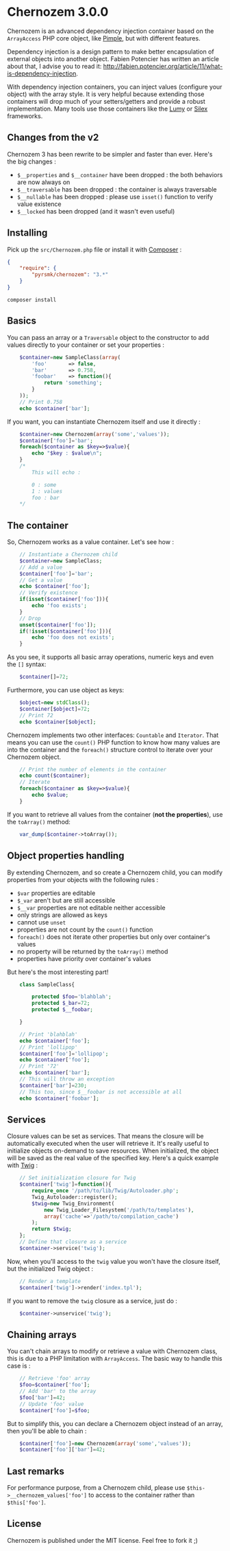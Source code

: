 Chernozem 3.0.0
===============

Chernozem is an advanced dependency injection container based on the `ArrayAccess` PHP core object, like [Pimple](http://pimple.sensiolabs.org/), but with different features.

Dependency injection is a design pattern to make better encapsulation of external objects into another object. Fabien Potencier has written an article about that, I advise you to read it: http://fabien.potencier.org/article/11/what-is-dependency-injection.

With dependency injection containers, you can inject values (configure your object) with the array style. It is very helpful because extending those containers will drop much of your setters/getters and provide a robust implementation. Many tools use those containers like the [Lumy](https://github.com/pyrsmk/Lumy) or [Silex](http://silex.sensiolabs.org/) frameworks.

Changes from the v2
-------------------

Chernozem 3 has been rewrite to be simpler and faster than ever. Here's the big changes :

- `$__properties` and `$__container` have been dropped : the both behaviors are now always on
- `$__traversable` has been dropped : the container is always traversable
- `$__nullable` has been dropped : please use `isset()` function to verify value existence
- `$__locked` has been dropped (and it wasn't even useful)

Installing
----------

Pick up the `src/Chernozem.php` file or install it with [Composer](https://getcomposer.org/) :

```json
{
    "require": {
        "pyrsmk/chernozem": "3.*"
    }
}
```

```shell
composer install
```

Basics
------

You can pass an array or a `Traversable` object to the constructor to add values directly to your container or set your properties :

```php
    $container=new SampleClass(array(
        'foo'       => false,
        'bar'       => 0.758,
        'foobar'    => function(){
            return 'something';
        }
    ));
    // Print 0.758
    echo $container['bar'];
```

If you want, you can instantiate Chernozem itself and use it directly :

```php
    $container=new Chernozem(array('some','values'));
    $container['foo']='bar';
    foreach($container as $key=>$value){
        echo "$key : $value\n";
    }
    /*
        This will echo :

        0 : some
        1 : values
        foo : bar
    */
```

The container
-------------

So, Chernozem works as a value container. Let's see how :

```php
    // Instantiate a Chernozem child
    $container=new SampleClass;
    // Add a value
    $container['foo']='bar';
    // Get a value
    echo $container['foo'];
    // Verify existence
    if(isset($container['foo'])){
        echo 'foo exists';
    }
    // Drop
    unset($container['foo']);
    if(!isset($container['foo'])){
        echo 'foo does not exists';
    }
```

As you see, it supports all basic array operations, numeric keys and even the `[]` syntax:

```php
    $container[]=72;
```

Furthermore, you can use object as keys:

```php
    $object=new stdClass();
    $container[$object]=72;
    // Print 72
    echo $container[$object];
```

Chernozem implements two other interfaces: `Countable` and `Iterator`. That means you can use the `count()` PHP function to know how many values are into the container and the `foreach()` structure control to iterate over your Chernozem object.

```php
    // Print the number of elements in the container
    echo count($container);
    // Iterate
    foreach($container as $key=>$value){
        echo $value;
    }
```

If you want to retrieve all values from the container (__not the properties__), use the `toArray()` method:

```php
    var_dump($container->toArray());
```

Object properties handling
--------------------------

By extending Chernozem, and so create a Chernozem child, you can modify properties from your objects with the following rules :

- `$var` properties are editable
- `$_var` aren't but are still accessible
- `$__var` properties are not editable neither accessible
- only strings are allowed as keys
- cannot use `unset`
- properties are not count by the `count()` function
- `foreach()` does not iterate other properties but only over container's values
- no property will be returned by the `toArray()` method
- properties have priority over container's values

But here's the most interesting part!

```php
    class SampleClass{

        protected $foo='blahblah';
        protected $_bar=72;
        protected $__foobar;

    }
```

```php
    // Print 'blahblah'
    echo $container['foo'];
    // Print 'lollipop'
    $container['foo']='lollipop';
    echo $container['foo'];
    // Print '72'
    echo $container['bar'];
    // This will throw an exception
    $container['bar']=230;
    // This too, since $__foobar is not accessible at all
    echo $container['foobar'];
```

Services
--------

Closure values can be set as services. That means the closure will be automatically executed when the user will retrieve it. It's really useful to initialize objects on-demand to save resources. When initialized, the object will be saved as the real value of the specified key.  Here's a quick example with [Twig](http://twig.sensiolabs.org) :

```php
    // Set initialization closure for Twig
    $container['twig']=function(){
        require_once '/path/to/lib/Twig/Autoloader.php';
        Twig_Autoloader::register();
        $twig=new Twig_Environment(
            new Twig_Loader_Filesystem('/path/to/templates'),
            array('cache'=>'/path/to/compilation_cache')
        );
        return $twig;
    };
    // Define that closure as a service
    $container->service('twig');
```

Now, when you'll access to the `twig` value you won't have the closure itself, but the initialized Twig object :

```php
    // Render a template
    $container['twig']->render('index.tpl');
```

If you want to remove the `twig` closure as a service, just do :

```php
    $container->unservice('twig');
```

Chaining arrays
---------------

You can't chain arrays to modify or retrieve a value with Chernozem class, this is due to a PHP limitation with `ArrayAccess`. The basic way to handle this case is :

```php
    // Retrieve 'foo' array
    $foo=$container['foo'];
    // Add 'bar' to the array
    $foo['bar']=42;
    // Update 'foo' value
    $container['foo']=$foo;
```

But to simplify this, you can declare a Chernozem object instead of an array, then you'll be able to chain :

```php
    $container['foo']=new Chernozem(array('some','values'));
    $container['foo']['bar']=42;
```

Last remarks
------------

For performance purpose, from a Chernozem child, please use `$this->__chernozem_values['foo']` to access to the container rather than `$this['foo']`.

License
-------

Chernozem is published under the MIT license. Feel free to fork it ;)
